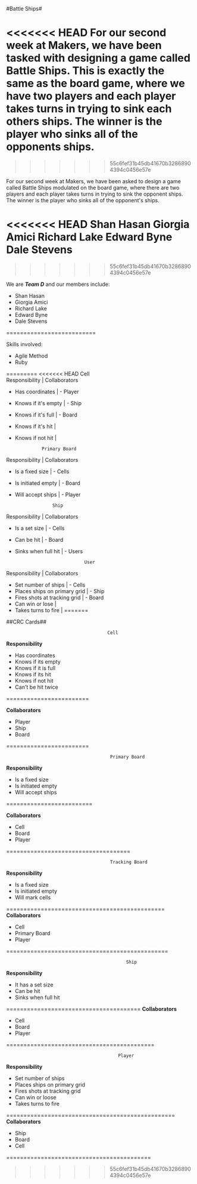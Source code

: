 #Battle Ships#

<<<<<<< HEAD
For our second week at Makers, we have been tasked with designing a game called Battle Ships. This is exactly the same as the board game, where we have two players and each player takes turns in trying to sink each others ships. The winner is the player who sinks all of the opponents ships. 
=======
>>>>>>> 55c6fef31b45db41670b32868904394c0456e57e

For our second week at Makers, we have been asked to design a game called Battle Ships modulated on the board game, where there are two players and each player takes turns in trying to sink the opponent ships.
The winner is the player who sinks all of the opponent's ships. 

<<<<<<< HEAD
Shan Hasan
Giorgia Amici
Richard Lake
Edward Byne
Dale Stevens
=======
>>>>>>> 55c6fef31b45db41670b32868904394c0456e57e

We are **_Team D_** and our members include:

- Shan Hasan
- Giorgia Amici
- Richard Lake
- Edward Byne
- Dale Stevens

==========================

Skills involved:
- Agile Method
- Ruby


=========
<<<<<<< HEAD
                    Cell  
Responsibility        |   Collaborators 
- Has coordinates     |   - Player
- Knows if it's empty |   - Ship
- Knows if it's full  |   - Board
- Knows if it's hit   |    
- Knows if not hit    |

                Primary Board  
Responsibility        |   Collaborators 
- Is a fixed size     |   - Cells
- Is initiated empty  |   - Board
- Will accept ships   |   - Player

                    Ship  
Responsibility        |   Collaborators 
- Is a set size       |   - Cells
- Can be hit          |   - Board
- Sinks when full hit |   - Users

                                User  
Responsibility                  |  Collaborators 
- Set number of ships           |     - Cells
- Places ships on primary grid  |     - Ship
- Fires shots at tracking grid  |     - Board
- Can win or lose               |    
- Takes turns to fire           |
=======

##CRC Cards##

                                          Cell  

**Responsibility**                     
- Has coordinates                  
- Knows if its empty              
- Knows if it is full             
- Knows if its hit       
- Knows if not hit
- Can't be hit twice

========================

**Collaborators**
- Player
- Ship
- Board


========================


                                           Primary Board  

**Responsibility**        
- Is a fixed size       
- Is initiated empty   
- Will accept ships     

=========================

**Collaborators**
- Cell
- Board
- Player

====================================
                                         


                                           Tracking Board  
**Responsibility** 

- Is a fixed size 
- Is initiated empty 
- Will mark cells 

==============================================
**Collaborators**
- Cell
- Primary Board
- Player

===============================================

          
                                                 Ship  

**Responsibility**        
- It has a set size         
- Can be hit            
- Sinks when full hit    

=======================================
**Collaborators**
- Cell
- Board
- Player

===========================================

                                         
                                              Player  

**Responsibility**                  
- Set number of ships                
- Places ships on primary grid      
- Fires shots at tracking grid     
- Can win or loose                
- Takes turns to fire



=================================================
**Collaborators**
- Ship
- Board
- Cell


==========================================
>>>>>>> 55c6fef31b45db41670b32868904394c0456e57e

